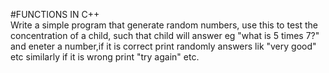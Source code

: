 #FUNCTIONS IN C++<br>
Write a simple program that generate random numbers,
use this to test the concentration of a child,
such that child will answer eg "what is 5 times 7?" and eneter a number,if it is correct print randomly answers lik "very good" etc
similarly if it is wrong print "try again" etc.